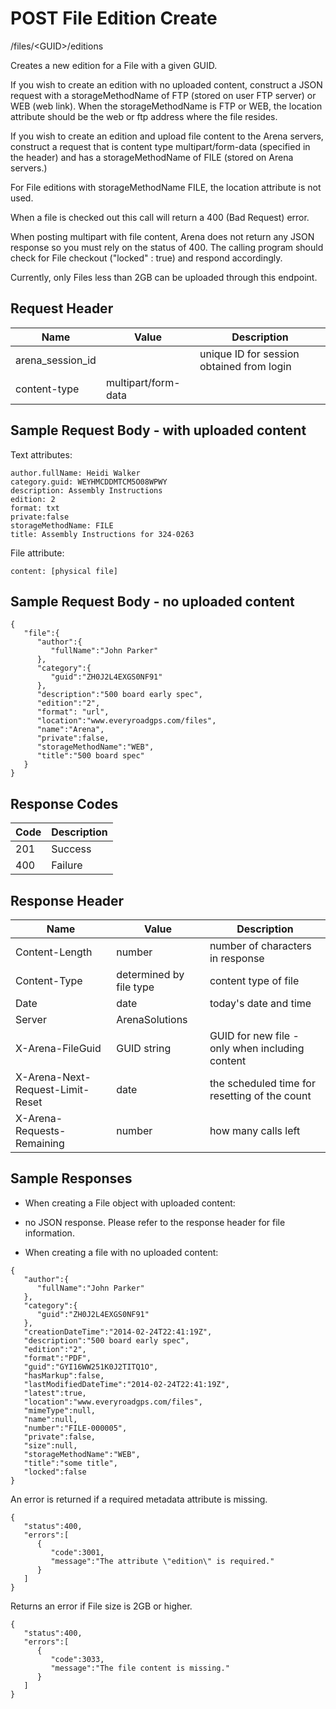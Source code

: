 # POST File Edition Create


/files/&lt;GUID&gt;/editions

Creates a new edition for a File with a given GUID.

If you wish to create an edition with no uploaded content, construct a JSON request with a storageMethodName of FTP \(stored on user FTP server\) or WEB \(web link\). When the storageMethodName is FTP or WEB, the location attribute should be the web or ftp address where the file resides.


If you wish to create an edition and upload file content to the Arena servers, construct a request that is content type multipart/form\-data \(specified in the header\) and has a storageMethodName of FILE \(stored on Arena servers.\)

For File editions with storageMethodName FILE, the location attribute is not used.

When a  file is checked out this call will return a 400 \(Bad Request\) error.

When posting multipart with file content, Arena does not return any JSON response so you must rely on the status of 400. The calling program should check for File checkout \("locked" : true\) and respond accordingly. 

Currently, only Files less than 2GB can be uploaded through this endpoint.

## Request Header

| Name<br> | Value<br> | Description<br> |
|  --- |  --- |  --- | 
| arena_session_id<br> |   | unique ID for session obtained from login<br> |
| content\-type<br> | multipart/form\-data<br> |   |

## Sample Request Body - with uploaded content
Text attributes:

```
author.fullName: Heidi Walker
category.guid: WEYHMCDDMTCM5O08WPWY
description: Assembly Instructions
edition: 2
format: txt
private:false
storageMethodName: FILE
title: Assembly Instructions for 324-0263
```
File attribute:

```
content: [physical file]
```
## Sample Request Body - no uploaded content


```
{  
   "file":{
      "author":{  
         "fullName":"John Parker"
      },
      "category":{  
         "guid":"ZH0J2L4EXGS0NF91"
      },
      "description":"500 board early spec",
      "edition":"2",
      "format": "url",
      "location":"www.everyroadgps.com/files",
      "name":"Arena",
      "private":false,
      "storageMethodName":"WEB",
      "title":"500 board spec"
   }
}
```
## Response Codes

| Code<br> | Description<br> |
|  --- |  --- | 
| 201<br> | Success<br> |
| 400<br> | Failure<br> |

## Response Header

| Name<br> | Value<br> | Description<br> |
|  --- |  --- |  --- | 
| Content\-Length<br> | number<br> | number of characters in response<br> |
| Content\-Type<br> | determined by file type<br> | content type of file<br> |
| Date<br> | date<br> | today's date and time<br> |
| Server<br> | ArenaSolutions<br> |   |
| X\-Arena\-FileGuid<br> | GUID string<br> | GUID for new file \- only when including content<br> |
| X\-Arena\-Next\-Request\-Limit\-Reset<br> | date<br> | the scheduled time for resetting of the count<br> |
| X\-Arena\-Requests\-Remaining<br> | number<br> | how many calls left<br> |

## Sample Responses
* When creating a File object with uploaded content:

* no JSON response. Please refer to the response header for file information.

* When creating a file with no uploaded content:

```
{  
   "author":{  
      "fullName":"John Parker"
   },
   "category":{  
      "guid":"ZH0J2L4EXGS0NF91"
   },
   "creationDateTime":"2014-02-24T22:41:19Z",
   "description":"500 board early spec",
   "edition":"2",
   "format":"PDF",
   "guid":"GYI16WW251K0J2TITQ1O",
   "hasMarkup":false,
   "lastModifiedDateTime":"2014-02-24T22:41:19Z",
   "latest":true,
   "location":"www.everyroadgps.com/files",
   "mimeType":null,
   "name":null,
   "number":"FILE-000005",
   "private":false,
   "size":null,
   "storageMethodName":"WEB",
   "title":"some title",
   "locked":false
}
```
An error is returned if a required metadata attribute is missing.

```
{  
   "status":400,
   "errors":[  
      {  
         "code":3001,
         "message":"The attribute \"edition\" is required."
      }
   ]
}
```
Returns an error if File size is 2GB or higher.

```
{  
   "status":400,
   "errors":[  
      {  
         "code":3033,
         "message":"The file content is missing."
      }
   ]
}
```
